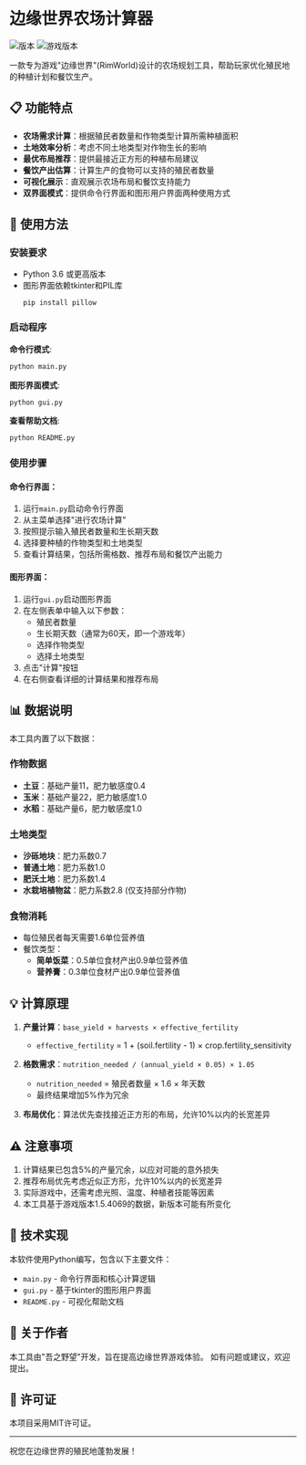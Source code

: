 # 边缘世界农场计算器

![版本](https://img.shields.io/badge/版本-1.0-blue)
![游戏版本](https://img.shields.io/badge/游戏版本-1.5.4069-orange)

一款专为游戏"边缘世界"(RimWorld)设计的农场规划工具，帮助玩家优化殖民地的种植计划和餐饮生产。

## 📋 功能特点

- **农场需求计算**：根据殖民者数量和作物类型计算所需种植面积
- **土地效率分析**：考虑不同土地类型对作物生长的影响
- **最优布局推荐**：提供最接近正方形的种植布局建议
- **餐饮产出估算**：计算生产的食物可以支持的殖民者数量
- **可视化展示**：直观展示农场布局和餐饮支持能力
- **双界面模式**：提供命令行界面和图形用户界面两种使用方式

## 🚀 使用方法

### 安装要求

- Python 3.6 或更高版本
- 图形界面依赖tkinter和PIL库
  ```
  pip install pillow
  ```

### 启动程序

**命令行模式**:
```bash
python main.py
```

**图形界面模式**:
```bash
python gui.py
```

**查看帮助文档**:
```bash
python README.py
```

### 使用步骤

#### 命令行界面：
1. 运行`main.py`启动命令行界面
2. 从主菜单选择"进行农场计算"
3. 按照提示输入殖民者数量和生长期天数
4. 选择要种植的作物类型和土地类型
5. 查看计算结果，包括所需格数、推荐布局和餐饮产出能力

#### 图形界面：
1. 运行`gui.py`启动图形界面
2. 在左侧表单中输入以下参数：
   - 殖民者数量
   - 生长期天数（通常为60天，即一个游戏年）
   - 选择作物类型
   - 选择土地类型
3. 点击"计算"按钮
4. 在右侧查看详细的计算结果和推荐布局

## 📊 数据说明

本工具内置了以下数据：

### 作物数据
- **土豆**：基础产量11，肥力敏感度0.4
- **玉米**：基础产量22，肥力敏感度1.0
- **水稻**：基础产量6，肥力敏感度1.0

### 土地类型
- **沙砾地块**：肥力系数0.7
- **普通土地**：肥力系数1.0
- **肥沃土地**：肥力系数1.4
- **水栽培植物盆**：肥力系数2.8 (仅支持部分作物)

### 食物消耗
- 每位殖民者每天需要1.6单位营养值
- 餐饮类型：
  - **简单饭菜**：0.5单位食材产出0.9单位营养值
  - **营养膏**：0.3单位食材产出0.9单位营养值

## 💡 计算原理

1. **产量计算**：`base_yield × harvests × effective_fertility`
   - `effective_fertility` = 1 + (soil.fertility - 1) × crop.fertility_sensitivity
   
2. **格数需求**：`nutrition_needed / (annual_yield × 0.05) × 1.05`
   - `nutrition_needed` = 殖民者数量 × 1.6 × 年天数
   - 最终结果增加5%作为冗余

3. **布局优化**：算法优先查找接近正方形的布局，允许10%以内的长宽差异

## ⚠️ 注意事项

1. 计算结果已包含5%的产量冗余，以应对可能的意外损失
2. 推荐布局优先考虑近似正方形，允许10%以内的长宽差异
3. 实际游戏中，还需考虑光照、温度、种植者技能等因素
4. 本工具基于游戏版本1.5.4069的数据，新版本可能有所变化

## 🧰 技术实现

本软件使用Python编写，包含以下主要文件：

- `main.py` - 命令行界面和核心计算逻辑
- `gui.py` - 基于tkinter的图形用户界面
- `README.py` - 可视化帮助文档

## 👤 关于作者

本工具由"吾之野望"开发，旨在提高边缘世界游戏体验。
如有问题或建议，欢迎提出。

## 📝 许可证

本项目采用MIT许可证。

---

祝您在边缘世界的殖民地蓬勃发展！
